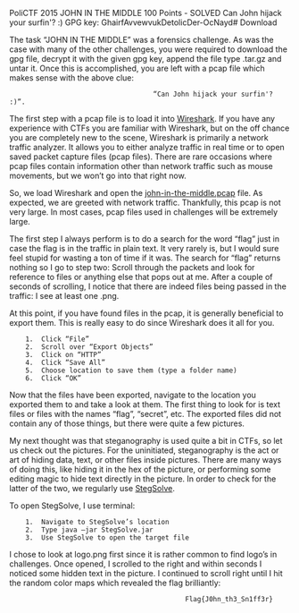 PoliCTF 2015
JOHN IN THE MIDDLE
100 Points - SOLVED
Can John hijack your surfin'? :)
GPG key: GhairfAvvewvukDetolicDer-OcNayd#
Download


The task “JOHN IN THE MIDDLE” was a forensics challenge. As was the case with many of the other challenges, you were 
required to download the gpg file, decrypt it with the given gpg key, append the file type .tar.gz and untar it. Once 
this is accomplished, you are left with a pcap file which makes sense with the above clue: 

                                        “Can John hijack your surfin'? :)”.

The first step with a pcap file is to load it into [Wireshark](https://www.wireshark.org/download.html). If you have any experience with CTFs you are familiar 
with Wireshark, but on the off chance you are completely new to the scene, Wireshark is primarily a network traffic 
analyzer. It allows you to either analyze traffic in real time or to open saved packet capture files (pcap files). 
There are rare occasions where pcap files contain information other than network traffic such as mouse movements, but 
we won’t go into that right now.

So, we load Wireshark and open the [john-in-the-middle.pcap](john-in-the-middle.pcap?raw=true) file. As expected, we are greeted with network traffic. 
Thankfully, this pcap is not very large. In most cases, pcap files used in challenges will be extremely large.

The first step I always perform is to do a search for the word “flag” just in case the flag is in the traffic in plain 
text. It very rarely is, but I would sure feel stupid for wasting a ton of time if it was. The search for “flag” returns 
nothing so I go to step two: Scroll through the packets and look for reference to files or anything else that pops out 
at me. After a couple of seconds of scrolling, I notice that there are indeed files being passed in the traffic: I see 
at least one .png. 

At this point, if you have found files in the pcap, it is generally beneficial to export them. This is really easy to do 
since Wireshark does it all for you. 

        1.	Click “File”
        2.	Scroll over “Export Objects”
        3.	Click on “HTTP”
        4.	Click “Save All”
        5.	Choose location to save them (type a folder name)
        6.	Click “OK”
        
Now that the files have been exported, navigate to the location you exported them to and take a look at them. The first 
thing to look for is text files or files with the names “flag”, “secret”, etc. The exported files did not contain any of 
those things, but there were quite a few pictures. 

My next thought was that steganography is used quite a bit in CTFs, so let us check out the pictures. For the uninitiated, 
steganography is the act or art of hiding data, text, or other files inside pictures. There are many ways of doing this, 
like hiding it in the hex of the picture, or performing some editing magic to hide text directly in the picture. In order 
to check for the latter of the two, we regularly use [StegSolve](https://www.wechall.net/de/forum/show/thread/527/Stegsolve_1.3/). 

To open StegSolve, I use terminal:

        1.	Navigate to StegSolve’s location
        2.	Type java –jar StegSolve.jar
        3.	Use StegSolve to open the target file

I chose to look at logo.png first since it is rather common to find logo’s in challenges. Once opened, I scrolled to the 
right and within seconds I noticed some hidden text in the picture. I continued to scroll right until I hit the random 
color maps which revealed the flag brilliantly:

                                                Flag{J0hn_th3_Sn1ff3r}

